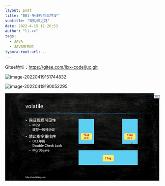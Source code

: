 ```yaml
---
layout: post
title: "001-多线程与高并发"
subtitle: "架构师之路"
date: 2022-4-15 11:26:53
author: "li.xx"
tags: 
  - JAVA
  - JAVA架构师
typora-root-url: ..
---
```

Gitee地址：https://gitee.com/lixx-code/juc.git

![image-20220419151744832](https://lxx-picture.oss-cn-beijing.aliyuncs.com/lixx/image-20220419151744832.png)

![image-20220419190052295](https://lxx-picture.oss-cn-beijing.aliyuncs.com/lixx/image-20220419190052295.png)

![image-20220421173307802](/img/2022/2022-04-19-001-多线程与高并发/image-20220421173307802.png)

